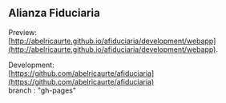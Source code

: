## Alianza Fiduciaria

Preview:<br/>
[http://abelricaurte.github.io/afiduciaria/development/webapp](http://abelricaurte.github.io/afiduciaria/development/webapp).

Development:<br/>
[https://github.com/abelricaurte/afiduciaria](https://github.com/abelricaurte/afiduciaria)<br/>
branch : "gh-pages"
